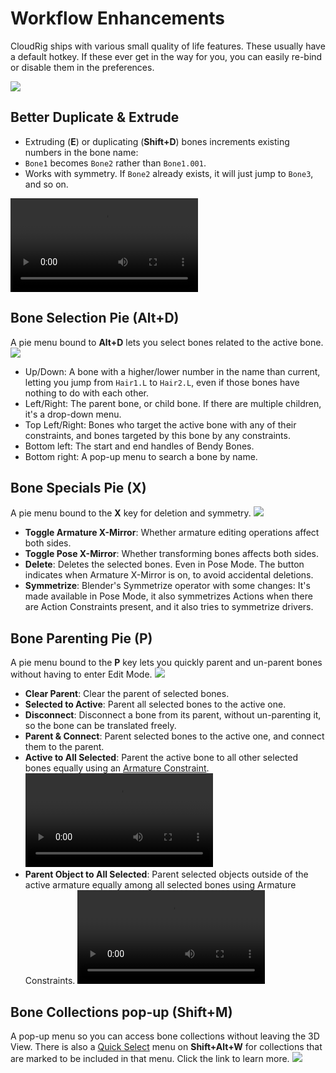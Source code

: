 # Workflow Enhancements
CloudRig ships with various small quality of life features. These usually have a default hotkey. If these ever get in the way for you, you can easily re-bind or disable them in the preferences.

<img src="/media/addons/cloudrig/hotkeys_ui.png">

## Better Duplicate & Extrude
-  Extruding (**E**) or duplicating (**Shift+D**) bones increments existing numbers in the bone name:
- `Bone1` becomes `Bone2` rather than `Bone1.001`.
- Works with symmetry. If `Bone2` already exists, it will just jump to `Bone3`, and so on.

<video src="/media/addons/cloudrig/better_duplicate_extrude.mp4" controls></video>

## Bone Selection Pie (Alt+D)
A pie menu bound to **Alt+D** lets you select bones related to the active bone.
<img src="/media/addons/cloudrig/pie_bone_find.png">

- Up/Down: A bone with a higher/lower number in the name than current, letting you jump from `Hair1.L` to `Hair2.L`, even if those bones have nothing to do with each other.
- Left/Right: The parent bone, or child bone. If there are multiple children, it's a drop-down menu.
- Top Left/Right: Bones who target the active bone with any of their constraints, and bones targeted by this bone by any constraints.
- Bottom left: The start and end handles of Bendy Bones.
- Bottom right: A pop-up menu to search a bone by name.

## Bone Specials Pie (X)
A pie menu bound to the **X** key for deletion and symmetry.
<img src="/media/addons/cloudrig/pie_bone_specials.png">
- **Toggle Armature X-Mirror**: Whether armature editing operations affect both sides.
- **Toggle Pose X-Mirror**: Whether transforming bones affects both sides.
- **Delete**: Deletes the selected bones. Even in Pose Mode. The button indicates when Armature X-Mirror is on, to avoid accidental deletions.
- **Symmetrize**: Blender's Symmetrize operator with some changes: It's made available in Pose Mode, it also symmetrizes Actions when there are Action Constraints present, and it also tries to symmetrize drivers.

## Bone Parenting Pie (P)
A pie menu bound to the **P** key lets you quickly parent and un-parent bones without having to enter Edit Mode.
<img src="/media/addons/cloudrig/pie_bone_parenting.png">
- **Clear Parent**: Clear the parent of selected bones.
- **Selected to Active**: Parent all selected bones to the active one.
- **Disconnect**: Disconnect a bone from its parent, without un-parenting it, so the bone can be translated freely.
- **Parent & Connect**: Parent selected bones to the active one, and connect them to the parent.
- **Active to All Selected**: Parent the active bone to all other selected bones equally using an [Armature Constraint](https://docs.blender.org/manual/en/latest/animation/constraints/relationship/armature.html).
<video src="/media/addons/cloudrig/parent_active_to_all_selected.mp4" controls></video>
- **Parent Object to All Selected**: Parent selected objects outside of the active armature equally among all selected bones using Armature Constraints.
<video src="/media/addons/cloudrig/parent_object_to_selected_bones.mp4" controls></video>

## Bone Collections pop-up (Shift+M)
A pop-up menu so you can access bone collections without leaving the 3D View. There is also a [Quick Select](organizing-bones#selection-sets) menu on **Shift+Alt+W** for collections that are marked to be included in that menu. Click the link to learn more.
<img src="/media/addons/cloudrig/bone_collections_popup.png">
